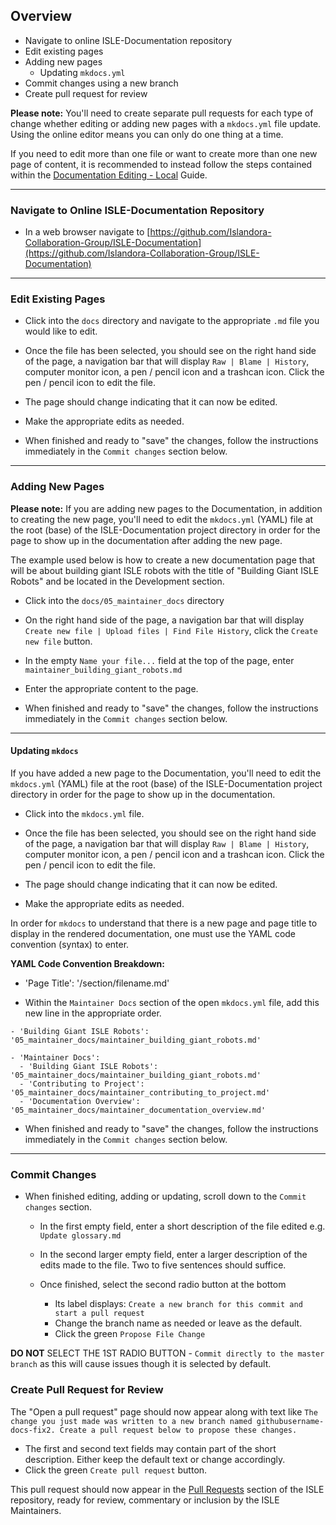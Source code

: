 ## Overview
* Navigate to online ISLE-Documentation repository
* Edit existing pages
* Adding new pages
    * Updating `mkdocs.yml`
* Commit changes using a new branch
* Create pull request for review

**Please note:** You'll need to create separate pull requests for each type of change whether editing or adding new pages with a `mkdocs.yml` file update. Using the online editor means you can only do one thing at a time.

If you need to edit more than one file or want to create more than one new page of content, it is recommended to instead follow the steps contained within the [Documentation Editing - Local](maintainer_documentation_editing_local.md) Guide.

---

### Navigate to Online ISLE-Documentation Repository
* In a web browser navigate to [https://github.com/Islandora-Collaboration-Group/ISLE-Documentation](https://github.com/Islandora-Collaboration-Group/ISLE-Documentation)

---

### Edit Existing Pages

* Click into the `docs` directory and navigate to the appropriate `.md` file you would like to edit.

* Once the file has been selected, you should see on the right hand side of the page, a navigation bar that will display `Raw | Blame | History`, computer monitor icon, a pen / pencil icon and a trashcan icon. Click the pen / pencil icon to edit the file.

* The page should change indicating that it can now be edited.

* Make the appropriate edits as needed.

* When finished and ready to "save" the changes, follow the instructions immediately in the `Commit changes` section below.

---

### Adding New Pages
**Please note:** If you are adding new pages to the Documentation, in addition to creating the new page, you'll need to edit the `mkdocs.yml` (YAML) file at the root (base) of the ISLE-Documentation project directory in order for the page to show up in the documentation after adding the new page.

The example used below is how to create a new documentation page that will be about building giant ISLE robots with the title of "Building Giant ISLE Robots" and be located in the Development section.

* Click into the `docs/05_maintainer_docs` directory

* On the right hand side of the page, a navigation bar that will display `Create new file | Upload files | Find File History`, click the `Create new file` button.

* In the empty `Name your file...` field at the top of the page, enter `maintainer_building_giant_robots.md`

* Enter the appropriate content to the page.

* When finished and ready to "save" the changes, follow the instructions immediately in the `Commit changes` section below.

---

#### Updating `mkdocs`

If you have added a new page to the Documentation, you'll need to edit the `mkdocs.yml` (YAML) file at the root (base) of the ISLE-Documentation project directory in order for the page to show up in the documentation.

* Click into the `mkdocs.yml` file.

* Once the file has been selected, you should see on the right hand side of the page, a navigation bar that will display `Raw | Blame | History`, computer monitor icon, a pen / pencil icon and a trashcan icon. Click the pen / pencil icon to edit the file.

* The page should change indicating that it can now be edited.

* Make the appropriate edits as needed.

In order for `mkdocs` to understand that there is a new page and page title to display in the rendered documentation, one must use the YAML code convention (syntax) to enter.

**YAML Code Convention Breakdown:**

- 'Page Title': '/section/filename.md'

* Within the `Maintainer Docs` section of the open `mkdocs.yml` file, add this new line in the appropriate order.

`- 'Building Giant ISLE Robots': '05_maintainer_docs/maintainer_building_giant_robots.md'`

```
- 'Maintainer Docs':
  - 'Building Giant ISLE Robots': '05_maintainer_docs/maintainer_building_giant_robots.md'
  - 'Contributing to Project': '05_maintainer_docs/maintainer_contributing_to_project.md'
  - 'Documentation Overview': '05_maintainer_docs/maintainer_documentation_overview.md'
```

* When finished and ready to "save" the changes, follow the instructions immediately in the `Commit changes` section below.

---

### Commit Changes

* When finished editing, adding or updating, scroll down to the `Commit changes` section.
  * In the first empty field, enter a short description of the file edited e.g. `Update glossary.md`

  * In the second larger empty field, enter a larger description of the edits
  made to the file. Two to five sentences should suffice.

  * Once finished, select the second radio button at the bottom
     * Its label displays: `Create a new branch for this commit and start a pull request`
     * Change the branch name as needed or leave as the default.
     * Click the green `Propose File Change`

**DO NOT** SELECT THE 1ST RADIO BUTTON - `Commit directly to the master branch` as this will cause issues though it is selected by default.

### Create Pull Request for Review

The "Open a pull request" page should now appear along with text like `The change you just made was written to a new branch named githubusername-docs-fix2. Create a pull request below to propose these changes.`

* The first and second text fields may contain part of the short description. Either keep the default text or change accordingly.
* Click the green `Create pull request` button.

This pull request should now appear in the [Pull Requests](https://github.com/Islandora-Collaboration-Group/ISLE-Documentation/pulls) section of the ISLE repository, ready for review, commentary or inclusion by the ISLE Maintainers.
